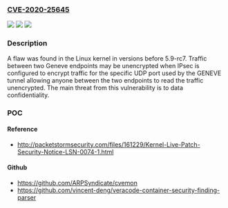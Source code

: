 ### [CVE-2020-25645](https://cve.mitre.org/cgi-bin/cvename.cgi?name=CVE-2020-25645)
![](https://img.shields.io/static/v1?label=Product&message=kernel&color=blue)
![](https://img.shields.io/static/v1?label=Version&message=n%2Fa&color=blue)
![](https://img.shields.io/static/v1?label=Vulnerability&message=CWE-319&color=brighgreen)

### Description

A flaw was found in the Linux kernel in versions before 5.9-rc7. Traffic between two Geneve endpoints may be unencrypted when IPsec is configured to encrypt traffic for the specific UDP port used by the GENEVE tunnel allowing anyone between the two endpoints to read the traffic unencrypted. The main threat from this vulnerability is to data confidentiality.

### POC

#### Reference
- http://packetstormsecurity.com/files/161229/Kernel-Live-Patch-Security-Notice-LSN-0074-1.html

#### Github
- https://github.com/ARPSyndicate/cvemon
- https://github.com/vincent-deng/veracode-container-security-finding-parser

